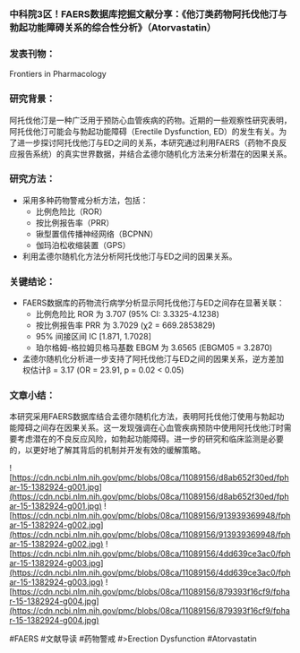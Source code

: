 ### 中科院3区！FAERS数据库挖掘文献分享：《他汀类药物阿托伐他汀与勃起功能障碍关系的综合性分析》（Atorvastatin）

### 发表刊物：
Frontiers in Pharmacology

### 研究背景：
阿托伐他汀是一种广泛用于预防心血管疾病的药物。近期的一些观察性研究表明，阿托伐他汀可能会与勃起功能障碍（Erectile Dysfunction, ED）的发生有关。为了进一步探讨阿托伐他汀与ED之间的关系，本研究通过利用FAERS（药物不良反应报告系统）的真实世界数据，并结合孟德尔随机化方法来分析潜在的因果关系。

### 研究方法：
- 采用多种药物警戒分析方法，包括：
  - 比例危险比（ROR）
  - 按比例报告率（PRR）
  - 锹型置信传播神经网络（BCPNN）
  - 伽玛泊松收缩装置（GPS）
- 利用孟德尔随机化方法分析阿托伐他汀与ED之间的因果关系。

### 关键结论：
- FAERS数据库的药物流行病学分析显示阿托伐他汀与ED之间存在显著关联：
  - 比例危险比 ROR 为 3.707 (95% CI: 3.3325-4.1238)
  - 按比例报告率 PRR 为 3.7029 (χ2 = 669.2853829)
  - 95% 间接区间 IC [1.871, 1.7028]
  - 珀尔格姆-格拉姆贝格马基数 EBGM 为 3.6565 (EBGM05 = 3.2870)
- 孟德尔随机化分析进一步支持了阿托伐他汀与ED之间的因果关系，逆方差加权估计β = 3.17 (OR = 23.91, p = 0.02 < 0.05)

### 文章小结：
本研究采用FAERS数据库结合孟德尔随机化方法，表明阿托伐他汀使用与勃起功能障碍之间存在因果关系。这一发现强调在心血管疾病预防中使用阿托伐他汀时需要考虑潜在的不良反应风险，如勃起功能障碍。进一步的研究和临床监测是必要的，以更好地了解其背后的机制并开发有效的缓解策略。

![https://cdn.ncbi.nlm.nih.gov/pmc/blobs/08ca/11089156/d8ab652f30ed/fphar-15-1382924-g001.jpg](https://cdn.ncbi.nlm.nih.gov/pmc/blobs/08ca/11089156/d8ab652f30ed/fphar-15-1382924-g001.jpg)
![https://cdn.ncbi.nlm.nih.gov/pmc/blobs/08ca/11089156/913939369948/fphar-15-1382924-g002.jpg](https://cdn.ncbi.nlm.nih.gov/pmc/blobs/08ca/11089156/913939369948/fphar-15-1382924-g002.jpg)
![https://cdn.ncbi.nlm.nih.gov/pmc/blobs/08ca/11089156/4dd639ce3ac0/fphar-15-1382924-g003.jpg](https://cdn.ncbi.nlm.nih.gov/pmc/blobs/08ca/11089156/4dd639ce3ac0/fphar-15-1382924-g003.jpg)
![https://cdn.ncbi.nlm.nih.gov/pmc/blobs/08ca/11089156/879393f16cf9/fphar-15-1382924-g004.jpg](https://cdn.ncbi.nlm.nih.gov/pmc/blobs/08ca/11089156/879393f16cf9/fphar-15-1382924-g004.jpg)

#FAERS #文献导读 #药物警戒 #>Erection Dysfunction #Atorvastatin